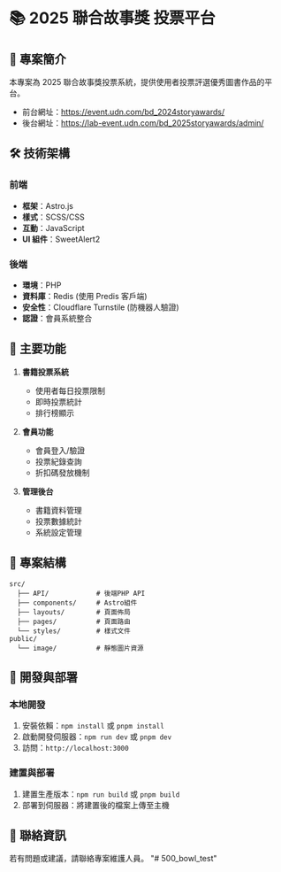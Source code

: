 # 📚 2025 聯合故事獎 投票平台

## 📝 專案簡介

本專案為 2025 聯合故事獎投票系統，提供使用者投票評選優秀圖書作品的平台。

- 前台網址：https://event.udn.com/bd_2024storyawards/
- 後台網址：https://lab-event.udn.com/bd_2025storyawards/admin/

## 🛠️ 技術架構

### 前端

- **框架**：Astro.js
- **樣式**：SCSS/CSS
- **互動**：JavaScript
- **UI 組件**：SweetAlert2

### 後端

- **環境**：PHP
- **資料庫**：Redis (使用 Predis 客戶端)
- **安全性**：Cloudflare Turnstile (防機器人驗證)
- **認證**：會員系統整合

## 🔧 主要功能

1. **書籍投票系統**

   - 使用者每日投票限制
   - 即時投票統計
   - 排行榜顯示

2. **會員功能**

   - 會員登入/驗證
   - 投票紀錄查詢
   - 折扣碼發放機制

3. **管理後台**
   - 書籍資料管理
   - 投票數據統計
   - 系統設定管理

## 📄 專案結構

```
src/
  ├── API/            # 後端PHP API
  ├── components/     # Astro組件
  ├── layouts/        # 頁面佈局
  ├── pages/          # 頁面路由
  └── styles/         # 樣式文件
public/
  └── image/          # 靜態圖片資源
```

## 🚀 開發與部署

### 本地開發

1. 安裝依賴：`npm install` 或 `pnpm install`
2. 啟動開發伺服器：`npm run dev` 或 `pnpm dev`
3. 訪問：`http://localhost:3000`

### 建置與部署

1. 建置生產版本：`npm run build` 或 `pnpm build`
2. 部署到伺服器：將建置後的檔案上傳至主機

## 👥 聯絡資訊

若有問題或建議，請聯絡專案維護人員。
"# 500_bowl_test" 
